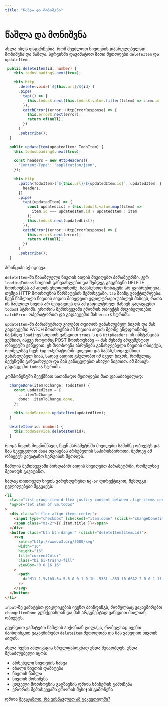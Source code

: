 ```yaml
---
title: "წაშლა და მონიშვნა"
---
```


# წაშლა და მონიშვნა

ახლა ისღა დაგვრჩენია, რომ შევძლოთ ნივთების დასრულებულად მონიშვნა და წაშლა.
სერვისში დავამატოთ მათი მეთოდები `deleteItem` და `updateItem`:

```ts
 public deleteItem(id: number) {
    this.todosLoading$.next(true);

    this.http
      .delete<void>(`${this.url}/${id}`)
      .pipe(
        tap(() => {
          this.todos$.next(this.todos$.value.filter((item) => item.id !== id));
        }),
        catchError((error: HttpErrorResponse) => {
          this.error$.next(error);
          return of(null);
        })
      )
      .subscribe();
  }

  public updateItem(updatedItem: TodoItem) {
    this.todosLoading$.next(true);

    const headers = new HttpHeaders({
      'Content-Type': 'application/json',
    });

    this.http
      .patch<TodoItem>(`${this.url}/${updatedItem.id}`, updatedItem, {
        headers,
      })
      .pipe(
        tap((updatedItem) => {
          const updatedList = this.todos$.value.map((item) =>
            item.id === updatedItem.id ? updatedItem : item
          );
          this.todos$.next(updatedList);
        }),
        catchError((error: HttpErrorResponse) => {
          this.error$.next(error);
          return of(null);
        })
      )
      .subscribe();
  }
```

პრინციპი აქ იგივეა.

`deleteItem`-ში წასაშლელი ნივთის აიდის მივიღებთ პარამეტრში. ჯერ `loadingTodos$`
სთეითს განვაახლებთ და შემდეგ გავგზავნი DELETE მოთხოვნას ამ აიდის ენდფოინთზე.
საპასუხოდ მონაცემი არ გვიბრუნდება, თუმცა HTTP მოთხოვნის წარმატების შემთხვვაში.
`tap` მაინც გააქტიურდება. ჩვენ წაშლილი ნივთის აიდის მიხედვით ვფილტრავთ უახლეს
მასივს, რათა ის წაშლილ ნივთს არ შეიცავდეს და ამ გაფილტრულ მასივს გადავცემთ
`todos$` სტრიმს. ერორის შემთხვევაში ერორის ობიექტს მოვიხელთებთ
`catchError` ოპერატორით და გადავცემთ მას `error$` სტრიმს.

`updateItem`-ში პარამეტრად ვიღებთ თვითონ განახლებულ ნივთს და მას გადავცემთ
PATCH მოთხოვნას ამ ნივთის აიდის მქონე ენდფოინთზე. მაქამდე `loading$` სთეითს
ვაწვდით `trues`-ს და `HttpHeaders`-ის ინსტანციას
ვქმნით, ისევე როგორც POST მოთხოვნაზე -- მას მესამე არგუმენტად ობიექტში ვაწვდით.
ეს მოთხოვნა აბრუნებს განახლებული ნივთის ობიექტს, რომელსაც ჩვენ `tap` ოპერატორში
ვიღებთ და საპასუხოდ ვქმნით განახლებულ სიას, სადაც აიდით ვპულობთ იმ ძველ ნივთს,
რომელიც ბექენდში განვაახლეთ და მას ვანაცვლებთ ახალი ნივთით. ამ მასივს გადავცემთ
`todos$` სტრიმს.

კომპონენტში შევქმნათ სათანადო მეთოდები მათ დასაძახებლად:

```ts
  changeDone(itemToChange: TodoItem) {
    const updatedItem = {
      ...itemToChange,
      done: !itemToChange.done,
    };

    this.todoService.updateItem(updatedItem);
  }

  deleteItem(id: number) {
    this.todoService.deleteItem(id);
  }
```

როცა ნივთს მოვნიშნავთ, ჩვენ პარამეტრში მივიღებთ სამიზნე ობიექტს და მას
შევუცვლით `done` თვისებას არსებულის საპირისპიროთი. შემდეგ ამ ობიექტს
გავატანთ სერვისის მეთოდს.

წაშლის შემთხვევაში პირდაპირ აიდის მივიღებთ პარამეტრში, რომელსაც მეთოდს გავატანთ.

სადაც თითოეულ ნივთს ვარენდერებთ `NgFor` დირექტივით, შემდეგი ცვლილებები შეგვაქვს:

```html
<li
  class="list-group-item d-flex justify-content-between align-items-center"
  *ngFor="let item of vm.todos"
>
  <div class="d-flex align-items-center">
    <input type="checkbox" [checked]="item.done" (click)="changeDone(item)" />
    <span class="ms-2">{{ item.title }}</span>
  </div>
  <button class="btn btn-danger" (click)="deleteItem(item.id)">
    <svg
      xmlns="http://www.w3.org/2000/svg"
      width="16"
      height="16"
      fill="currentColor"
      class="bi bi-trash3-fill"
      viewBox="0 0 16 16"
    >
      <path
        d="M11 1.5v1h3.5a.5.5 0 0 1 0 1h-.538l-.853 10.66A2 2 0 0 1 11.115 16h-6.23a2 2 0 0 1-1.994-1.84L2.038 3.5H1.5a.5.5 0 0 1 0-1H5v-1A1.5 1.5 0 0 1 6.5 0h3A1.5 1.5 0 0 1 11 1.5Zm-5 0v1h4v-1a.5.5 0 0 0-.5-.5h-3a.5.5 0 0 0-.5.5ZM4.5 5.029l.5 8.5a.5.5 0 1 0 .998-.06l-.5-8.5a.5.5 0 1 0-.998.06Zm6.53-.528a.5.5 0 0 0-.528.47l-.5 8.5a.5.5 0 0 0 .998.058l.5-8.5a.5.5 0 0 0-.47-.528ZM8 4.5a.5.5 0 0 0-.5.5v8.5a.5.5 0 0 0 1 0V5a.5.5 0 0 0-.5-.5Z"
      />
    </svg>
  </button>
</li>
```

`input`-ზე ვამატებთ დაკლიკების ივენთ ბაინდინგს, რომელსაც ვაკავშირებთ `changeItemDone`
ფუნქციასთან და მას არგუმენტად ვაწვდით მთლიან ობიექტს.

გვერდით ვამატებთ წაშლის აიქონიან ღილაკს, რომელსაც ივენთ ბაინდინგით ვაკავშირებთ
`deleteItem` მეთოდთან და მას ვაწვდით ნივთის აიდის.

ახლა ჩვენი აპლიკაცია სრულფასოვნად უნდა მუშაობდეს. უნდა შესაძლებელი იყოს:

- არსებული ნივთების ნახვა
- ახალი ნივთის დამატება
- ნივთის წაშლა
- ნივთის მონიშვნა
- ყოველი მოთხოვნის გაგზავნის დროს სპინერის გამოჩენა
- ერორის შემთხვევაში ერორის მესიჯის გამოჩენა

დროა [შევაჯამოთ, რა ვისწავლეთ ამ გაკვეთილში?](./doc/guides/angular/state-management/summary)
